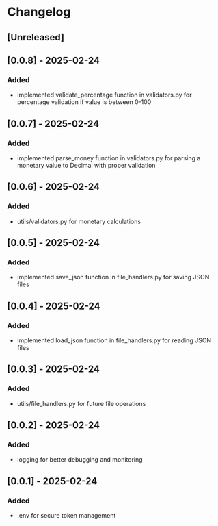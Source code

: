 # Changelog

## [Unreleased]

## [0.0.8] - 2025-02-24
### Added
- implemented validate_percentage function in validators.py for percentage validation if value is between 0-100

## [0.0.7] - 2025-02-24
### Added
- implemented parse_money function in validators.py for parsing a monetary value to Decimal with proper validation

## [0.0.6] - 2025-02-24
### Added
- utils/validators.py for monetary calculations

## [0.0.5] - 2025-02-24
### Added
- implemented save_json function in file_handlers.py for saving JSON files

## [0.0.4] - 2025-02-24
### Added
- implemented load_json function in file_handlers.py for reading JSON files

## [0.0.3] - 2025-02-24
### Added
- utils/file_handlers.py for future file operations

## [0.0.2] - 2025-02-24
### Added
- logging for better debugging and monitoring

## [0.0.1] - 2025-02-24
### Added
- .env for secure token management